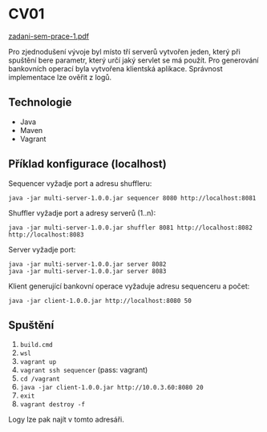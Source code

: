 
# CV01

[zadani-sem-prace-1.pdf](zadani-sem-prace-1.pdf)

Pro zjednodušení vývoje byl místo tří serverů vytvořen jeden, který při spuštění bere parametr,
který určí jaký servlet se má použít.
Pro generování bankovních operací byla vytvořena klientská aplikace.
Správnost implementace lze ověřit z logů.

## Technologie
* Java
* Maven
* Vagrant

## Příklad konfigurace (localhost)
Sequencer vyžadje port a adresu shuffleru:
```
java -jar multi-server-1.0.0.jar sequencer 8080 http://localhost:8081
```

Shuffler vyžadje port a adresy serverů (1..n):
```
java -jar multi-server-1.0.0.jar shuffler 8081 http://localhost:8082 http://localhost:8083
```

Server vyžadje port:
```
java -jar multi-server-1.0.0.jar server 8082
java -jar multi-server-1.0.0.jar server 8083
```

Klient generující bankovní operace vyžaduje adresu sequenceru a počet:
```
java -jar client-1.0.0.jar http://localhost:8080 50
```

## Spuštění
1) `build.cmd`
2) `wsl`
3) `vagrant up`
4) `vagrant ssh sequencer`
    (pass: vagrant)
5) `cd /vagrant`
6) `java -jar client-1.0.0.jar http://10.0.3.60:8080 20`
7) `exit`
8) `vagrant destroy -f`

Logy lze pak najít v tomto adresáři.
